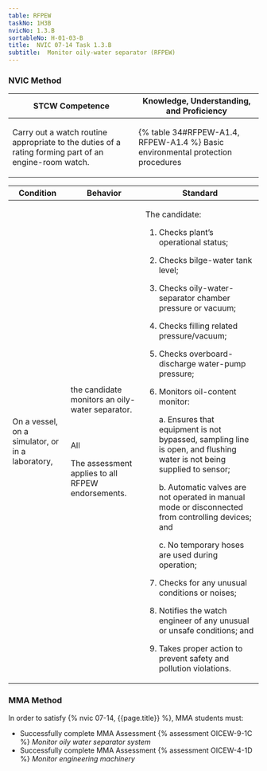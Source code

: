 ```yaml
---
table: RFPEW
taskNo: 1H3B
nvicNo: 1.3.B 
sortableNo: H-01-03-B
title:  NVIC 07-14 Task 1.3.B 
subtitle:  Monitor oily-water separator (RFPEW)
---
```






### NVIC Method

<a style="display:none;" onclick="togglevisibility('nvic_methods')" >Show NVIC method.</a>

<div id='nvic_methods' class='show'>

<table>
<thead>
<tr>
<th class='forty'> STCW Competence </th>
<th class='sixty'> Knowledge, Understanding, and Proficiency </th>
</tr>
</thead>

<tbody>
<tr><td markdown='1'>

Carry out a watch routine appropriate to the duties of a rating forming part of an engine-room watch.

</td><td markdown='1'>

{% table 34#RFPEW-A1.4, RFPEW-A1.4 %} Basic environmental protection procedures

</td></tr>


</tbody>
</table>


<table>
<thead>
<tr><th class='twenty'>  Condition </th><th class='twenty'> Behavior </th><th  class='sixty'>Standard </th></tr>
</thead>
<tbody >



<tr><td markdown='1'>

On a vessel, on a simulator, or in a laboratory,

</td><td markdown='1'>

the candidate monitors an oily-water separator.

<br>

<div class="tooltip" markdown='1'>

All

The assessment applies to all RFPEW endorsements.

</div>


</td><td markdown='1'>

The candidate:

1. Checks plant’s operational status;
2. Checks bilge-water tank level;
3. Checks oily-water-separator chamber pressure or vacuum;
4. Checks filling related pressure/vacuum;
5. Checks overboard-discharge water-pump pressure;
6. Monitors oil-content monitor: 

	a. Ensures that equipment is not bypassed, sampling line is open, and flushing water is not being supplied to sensor; 

	b. Automatic valves are not operated in manual mode or disconnected from controlling devices; and 

	c. No temporary hoses are used during operation;
7. Checks for any unusual conditions or noises;
8. Notifies the watch engineer of any unusual or unsafe conditions; and
9. Takes proper action to prevent safety and pollution violations.

</td></tr>
</tbody>
</table>
</div>


### MMA Method

In order to satisfy  {% nvic 07-14, {{page.title}}  %}, MMA students must:

* Successfully complete MMA Assessment {% assessment OICEW-9-1C %} *Monitor oily water separator system*
* Successfully complete MMA Assessment {% assessment OICEW-4-1D %} *Monitor engineering machinery*